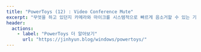 ```yaml
---
title: "PowerToys (12) : Video Conference Mute"
excerpt: "무엇을 하고 있던지 카메라와 마이크를 시스템적으로 빠르게 음소거할 수 있는 기능"
header:
  actions:
    - label: "PowerToys 더 알아보기"
      url: "https://jinhyun.blog/windows/powertoys/"
---
```

